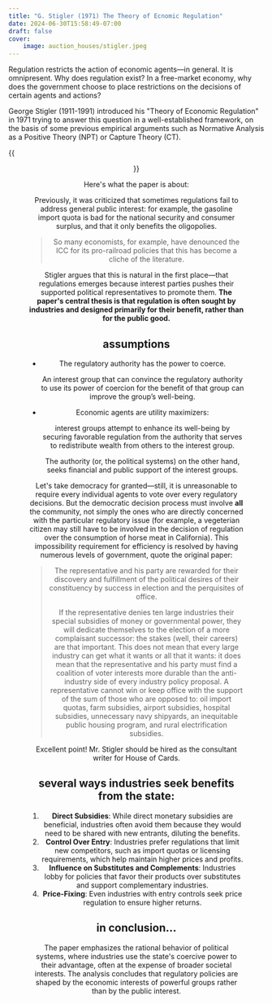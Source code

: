 ```yaml
---
title: "G. Stigler (1971) The Theory of Ecnomic Regulation"
date: 2024-06-30T15:58:49-07:00
draft: false
cover:
    image: auction_houses/stigler.jpeg
---
```


Regulation restricts the action of economic agents—in general. It is omnipresent. Why does regulation exist? In a free-market economy, why does the government choose to place restrictions on the decisions of certain agents and actions?

George Stigler (1911-1991) introduced his "Theory of Economic Regulation" in 1971 trying to answer this question in a well-established framework, on the basis of some previous empirical arguments such as Normative Analysis as a Positive Theory (NPT) or Capture Theory (CT).

{{<figure align="center" src="/auction_houses/stigler.jpeg" caption="when you see that a paper has over 16k citations and has 24 version—it's the universe signaling ***READ IT***.">}}

Here's what the paper is about:

Previously, it was criticized that sometimes regulations fail to address general public interest: for example, the gasoline import quota is bad for the national security and consumer surplus, and that it only benefits the oligopolies.

> So many economists, for example, have denounced the ICC for its pro-railroad policies that this has become a cliche of the literature.

Stigler argues that this is natural in the first place—that regulations emerges because interest parties pushes their supported political representatives to promote them. **The paper's central thesis is that regulation is often sought by industries and designed primarily for their benefit, rather than for the public good.**

## assumptions

- The regulatory authority has the power to coerce.

    An interest group that can convince the regulatory authority to use its power of coercion for the benefit of that group can improve the group’s well-being.

- Economic agents are utility maximizers: 

    interest groups attempt to enhance its well-being by securing favorable regulation from the authority that serves to redistribute wealth from others to the interest group.

    The authority (or, the political systems) on the other hand, seeks financial and public support of the interest groups.

Let's take democracy for granted—still, it is unreasonable to require every individual agents to vote over every regulatory decisions. But the democratic decision process must involve **all** the community, not simply the ones who are directly concerned with the particular regulatory issue (for example, a vegeterian citizen may still have to be involved in the decision of regulation over the consumption of horse meat in California). This impossibility requirement for efficiency is resolved by having numerous levels of government, quote the original paper:

> The representative and his party are rewarded for their discovery and fulfillment of the political desires of their constituency by success in election and the perquisites of office.
>
> If the representative denies ten large industries their special subsidies of money or governmental power, they will dedicate themselves to the election of a more complaisant successor: the stakes (well, their careers) are that important. This does not mean that every large industry can get what it wants or all that it wants: it does mean that the representative and his party must find a coalition of voter interests more durable than the anti-industry side of every industry policy proposal. A representative cannot win or keep office with the support of the sum of those who are opposed to: oil import quotas, farm subsidies, airport subsidies, hospital subsidies, unnecessary navy shipyards, an inequitable public housing program, and rural electrification subsidies.

Excellent point! Mr. Stigler should be hired as the consultant writer for House of Cards.

## several ways industries seek benefits from the state:

1. **Direct Subsidies**: While direct monetary subsidies are beneficial, industries often avoid them because they would need to be shared with new entrants, diluting the benefits.
2. **Control Over Entry**: Industries prefer regulations that limit new competitors, such as import quotas or licensing requirements, which help maintain higher prices and profits.
3. **Influence on Substitutes and Complements**: Industries lobby for policies that favor their products over substitutes and support complementary industries.
4. **Price-Fixing**: Even industries with entry controls seek price regulation to ensure higher returns.

## in conclusion...

The paper emphasizes the rational behavior of political systems, where industries use the state's coercive power to their advantage, often at the expense of broader societal interests. The analysis concludes that regulatory policies are shaped by the economic interests of powerful groups rather than by the public interest.
